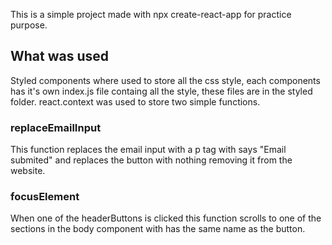 This is a simple project made with npx create-react-app for practice purpose.

## What was used

Styled components where used to store all the css style, each components has it's own index.js file containg all the style, these files are in the styled folder. react.context was used to store two simple functions.

### replaceEmailInput
This function replaces the email input with a p tag with says "Email submited" and replaces the button with nothing removing it from the website.
### focusElement
When one of the headerButtons is clicked this function scrolls to one of the sections in the body component with has the same name as the button.

